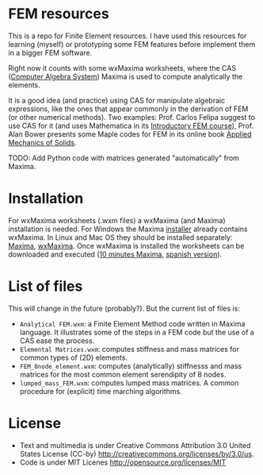 FEM resources
=============

This is a repo for Finite Element resources. I have used this resources for learning (myself) or prototyping some FEM features before implement them in a bigger FEM software.

Right now it counts with some wxMaxima worksheets, where the CAS ([Computer Algebra System](http://en.wikipedia.org/wiki/Computer_algebra_system)) Maxima is used to compute analytically the elements.

It is a good idea (and practice) using CAS for manipulate algebraic expressions, like the ones that appear commonly in the derivation of FEM (or other numerical methods). Two examples: Prof. Carlos Felipa suggest to use CAS for it (and uses Mathematica in its [Introductory FEM course](http://www.colorado.edu/engineering/cas/courses.d/IFEM.d/)), Prof. Alan Bower presents some Maple codes for FEM in its online book [Applied Mechanics of Solids](http://solidmechanics.org/FEA.php).

TODO: Add Python code with matrices generated "automatically" from Maxima.


Installation
============
For wxMaxima worksheets (.wxm files) a wxMaxima (and Maxima) installation is needed. For Windows the Maxima [installer](http://sourceforge.net/projects/maxima/files/Maxima-Windows/) already contains wxMaxima. In Linux and Mac OS they should be installed separately: [Maxima](http://sourceforge.net/projects/maxima/files/), [wxMaxima](http://andrejv.github.io/wxmaxima/). Once wxMaxima is installed the worksheets can be downloaded and executed ([10 minutes Maxima](http://andrejv.github.io/wxmaxima/tutorials/10minute.zip), [spanish version](http://andrejv.github.io/wxmaxima/tutorials/10minute_es.zip)).


List of files
=============
This will change in the future (probably?). But the current list of files is:
* `Analytical FEM.wxm`: a Finite Element Method code written in Maxima language. It illustrates some of the steps in a FEM code but the use of a CAS ease the process.
* `Elemental Matrices.wxm`: computes stiffness and mass matrices for common types of (2D) elements.
* `FEM_8node_element.wxm`: computes (analytically) stiffnesss and mass matrices for the most common element serendipity of 8 nodes.
* `lumped_mass_FEM.wxm`: computes lumped mass matrices. A common procedure for (explicit) time marching algorithms.


License
=======
* Text and multimedia is under Creative Commons Attribution 3.0 United States License (CC-by) http://creativecommons.org/licenses/by/3.0/us.
* Code is under MIT Licenes http://opensource.org/licenses/MIT
